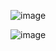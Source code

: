 
![image](https://github.com/user-attachments/assets/d8f02c58-9ac5-4ff4-a88c-be085863d8d0)

![image](https://github.com/user-attachments/assets/5428726a-237c-4fd0-aa26-48696c88d47e)

